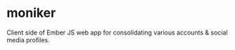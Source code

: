 # moniker
Client side of Ember JS web app for consolidating various accounts & social media profiles.
